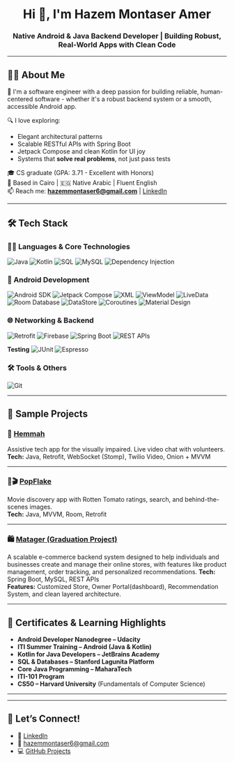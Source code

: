 <h1 align="center">Hi 👋, I'm Hazem Montaser Amer</h1>
<h3 align="center">Native Android & Java Backend Developer | Building Robust, Real-World Apps with Clean Code</h3>

---

## 🧑‍💻 About Me

🚀 I'm a software engineer with a deep passion for building reliable, human-centered software - whether it's a robust backend system or a smooth, accessible Android app.

🔍 I love exploring:
- Elegant architectural patterns
- Scalable RESTful APIs with Spring Boot
- Jetpack Compose and clean Kotlin for UI joy
- Systems that **solve real problems**, not just pass tests

🎓 CS graduate (GPA: 3.71 - Excellent with Honors)  
📍 Based in Cairo | 🇪🇬 Native Arabic | Fluent English  
📫 Reach me: **hazemmontaser6@gmail.com** | [LinkedIn](https://www.linkedin.com/in/hazem-amer/)

---
## 🛠️ Tech Stack

### 🧑‍💻 Languages & Core Technologies
![Java](https://img.shields.io/badge/Java-ED8B00?style=for-the-badge&logo=java&logoColor=white)
![Kotlin](https://img.shields.io/badge/Kotlin-7F52FF?style=for-the-badge&logo=kotlin&logoColor=white)
![SQL](https://img.shields.io/badge/SQL-336791?style=for-the-badge&logo=sqlite&logoColor=white)
![MySQL](https://img.shields.io/badge/MySQL-00758F?style=for-the-badge&logo=mysql&logoColor=white)
![Dependency Injection](https://img.shields.io/badge/Dependency--Injection-Hilt%20%2F%20Dagger-8A4182?style=for-the-badge)


### 📱 Android Development
![Android SDK](https://img.shields.io/badge/Android_SDK-3DDC84?style=for-the-badge&logo=android&logoColor=white)
![Jetpack Compose](https://img.shields.io/badge/Jetpack%20Compose-4285F4?style=for-the-badge&logo=android&logoColor=white)
![XML](https://img.shields.io/badge/XML-1565C0?style=for-the-badge&logo=w3c&logoColor=white)
![ViewModel](https://img.shields.io/badge/ViewModel-FF9800?style=for-the-badge&logo=android&logoColor=white)
![LiveData](https://img.shields.io/badge/LiveData-FF4081?style=for-the-badge)
![Room Database](https://img.shields.io/badge/Room-Database-795548?style=for-the-badge&logo=sqlite&logoColor=white)
![DataStore](https://img.shields.io/badge/DataStore-0277BD?style=for-the-badge&logo=android&logoColor=white)
![Coroutines](https://img.shields.io/badge/Coroutines-Asynchronous-7B1FA2?style=for-the-badge&logo=kotlin&logoColor=white)
![Material Design](https://img.shields.io/badge/Material_Design-757575?style=for-the-badge&logo=google&logoColor=white)


### 🌐 Networking & Backend
![Retrofit](https://img.shields.io/badge/Retrofit-009688?style=for-the-badge&logo=android&logoColor=white)
![Firebase](https://img.shields.io/badge/Firebase-FFCA28?style=for-the-badge&logo=firebase&logoColor=black)
![Spring Boot](https://img.shields.io/badge/SpringBoot-6DB33F?style=for-the-badge&logo=springboot&logoColor=white)
![REST APIs](https://img.shields.io/badge/RESTful_APIs-FF6F00?style=for-the-badge&logo=api&logoColor=white)


**Testing**
![JUnit](https://img.shields.io/badge/JUnit-25A162?style=for-the-badge&logo=java&logoColor=white)
![Espresso](https://img.shields.io/badge/Espresso-795548?style=for-the-badge&logo=android&logoColor=white)


### 🛠️ Tools & Others
![Git](https://img.shields.io/badge/Git-F05032?style=for-the-badge&logo=git&logoColor=white)



---

## 📱 Sample Projects

### 🤝 [Hemmah](https://github.com/Hemmah-App/hemmah_android)
Assistive tech app for the visually impaired. Live video chat with volunteers.  
**Tech:** Java, Retrofit, WebSocket (Stomp), Twilio Video, Onion + MVVM

---

### 🚀🎬 [PopFlake](https://github.com/Hazem-Amer/PopFlake)
Movie discovery app with Rotten Tomato ratings, search, and behind-the-scenes images.  
**Tech:** Java, MVVM, Room, Retrofit

---


### 🛍️ [Matager (Graduation Project)](https://github.com/Hazem-Amer/Matager-Backend)
A scalable e-commerce backend system designed to help individuals and businesses create and manage their online stores,
with features like product management, order tracking, and personalized recommendations.
**Tech:** Spring Boot, MySQL, REST APIs  
**Features:** Customized Store, Owner Portal(dashboard), Recommendation System, and clean layered architecture.

---

## 📜 Certificates & Learning Highlights


- **Android Developer Nanodegree – Udacity**  
- **ITI Summer Training – Android (Java & Kotlin)**  
- **Kotlin for Java Developers – JetBrains Academy**  
- **SQL & Databases – Stanford Lagunita Platform**  
- **Core Java Programming – MaharaTech**
- **ITI-101 Program**
- **CS50 – Harvard University** (Fundamentals of Computer Science)  
---



<!-- Optional GitHub Stats (hidden if low activity) -->
<!--
## 📊 GitHub Stats

<p align="center">
  <img width="48%" src="https://github-readme-stats.vercel.app/api?username=Hazem-Amer&show_icons=true&theme=dracula" />
  <img width="48%" src="https://github-readme-streak-stats.herokuapp.com/?user=Hazem-Amer&theme=dracula" />
</p>
-->

---

## 🤝 Let’s Connect!
- 💼 [LinkedIn](https://www.linkedin.com/in/hazem-amer/)
- 📧 hazemmontaser6@gmail.com
- 💻 [GitHub Projects](https://github.com/Hazem-Amer)

